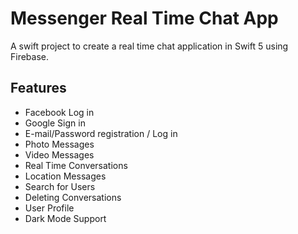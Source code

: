 # Messenger Real Time Chat App

A swift project to create a real time chat application in Swift 5 using Firebase.

## Features
- Facebook Log in
- Google Sign in
- E-mail/Password registration / Log in
- Photo Messages
- Video Messages
- Real Time Conversations
- Location Messages
- Search for Users
- Deleting Conversations
- User Profile
- Dark Mode Support
